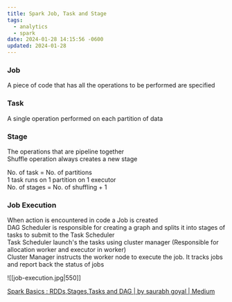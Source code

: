 ```yaml
---
title: Spark Job, Task and Stage
tags:
  - analytics
  - spark
date: 2024-01-28 14:15:56 -0600
updated: 2024-01-28
---
```


### Job
A piece of code that has all the operations to be performed are specified

### Task
A single operation performed on each partition of data

### Stage
The operations that are pipeline together  
Shuffle operation always creates a new stage

No. of task = No. of partitions  
1 task runs on 1 partition on 1 executor  
No. of stages = No. of shuffling + 1

### Job Execution
When action is encountered in code a Job is created  
DAG Scheduler is responsible for creating a graph and splits it into stages of tasks to submit to the Task Scheduler  
Task Scheduler launch's the tasks using cluster manager (Responsible for allocation worker and executor in worker)  
Cluster Manager instructs the worker node to execute the job. It tracks jobs and report back the status of jobs

![[job-execution.jpg|550]]

[Spark Basics : RDDs,Stages,Tasks and DAG | by saurabh goyal | Medium](https://medium.com/@goyalsaurabh66/spark-basics-rdds-stages-tasks-and-dag-8da0f52f0454)
